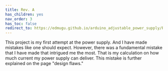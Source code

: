 ```yaml
---
title: Rev. A
has_children: yes
nav_order: 3
has_toc: false
redirect_to: https://edmugu.github.io/arduino_adjustable_power_supply/Rev.%20A/jekyll_page/Desing_process.html
---
```


This project is my first attempt at the power supply. And I have made mistakes like one should expect. However, there was a fundamental mistake that I have made that intrigued me the most. That is my calculation on how much current my power supply can deliver. This mistake is further explained on the page "design flaws." 

